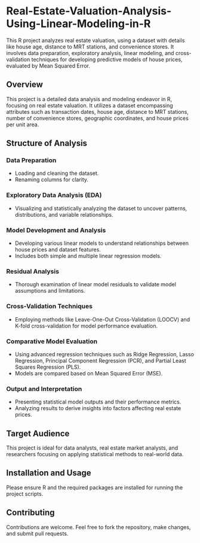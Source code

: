 # Real-Estate-Valuation-Analysis-Using-Linear-Modeling-in-R
This R project analyzes real estate valuation, using a dataset with details like house age, distance to MRT stations, and convenience stores. It involves data preparation, exploratory analysis, linear modeling, and cross-validation techniques for developing predictive models of house prices, evaluated by Mean Squared Error.

## Overview
This project is a detailed data analysis and modeling endeavor in R, focusing on real estate valuation. It utilizes a dataset encompassing attributes such as transaction dates, house age, distance to MRT stations, number of convenience stores, geographic coordinates, and house prices per unit area.

## Structure of Analysis

### Data Preparation
- Loading and cleaning the dataset.
- Renaming columns for clarity.

### Exploratory Data Analysis (EDA)
- Visualizing and statistically analyzing the dataset to uncover patterns, distributions, and variable relationships.

### Model Development and Analysis
- Developing various linear models to understand relationships between house prices and dataset features.
- Includes both simple and multiple linear regression models.

### Residual Analysis
- Thorough examination of linear model residuals to validate model assumptions and limitations.

### Cross-Validation Techniques
- Employing methods like Leave-One-Out Cross-Validation (LOOCV) and K-fold cross-validation for model performance evaluation.

### Comparative Model Evaluation
- Using advanced regression techniques such as Ridge Regression, Lasso Regression, Principal Component Regression (PCR), and Partial Least Squares Regression (PLS).
- Models are compared based on Mean Squared Error (MSE).

### Output and Interpretation
- Presenting statistical model outputs and their performance metrics.
- Analyzing results to derive insights into factors affecting real estate prices.

## Target Audience
This project is ideal for data analysts, real estate market analysts, and researchers focusing on applying statistical methods to real-world data.

## Installation and Usage
Please ensure R and the required packages are installed for running the project scripts.

## Contributing
Contributions are welcome. Feel free to fork the repository, make changes, and submit pull requests.


